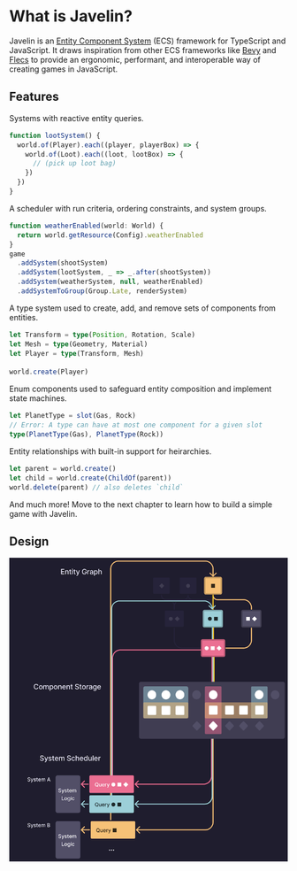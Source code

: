 # What is Javelin?

Javelin is an [Entity Component System](https://github.com/SanderMertens/ecs-faq#what-is-ecs) (ECS) framework for TypeScript and JavaScript. It draws inspiration from other ECS frameworks like [Bevy](https://bevyengine.org/) and [Flecs](https://www.flecs.dev/flecs/) to provide an ergonomic, performant, and interoperable way of creating games in JavaScript.

## Features

Systems with reactive entity queries.

```ts
function lootSystem() {
  world.of(Player).each((player, playerBox) => {
    world.of(Loot).each((loot, lootBox) => {
      // (pick up loot bag)
    })
  })
}
```

A scheduler with run criteria, ordering constraints, and system groups.

```ts
function weatherEnabled(world: World) {
  return world.getResource(Config).weatherEnabled
}
game
  .addSystem(shootSystem)
  .addSystem(lootSystem, _ => _.after(shootSystem))
  .addSystem(weatherSystem, null, weatherEnabled)
  .addSystemToGroup(Group.Late, renderSystem)
```

A type system used to create, add, and remove sets of components from entities. 

```ts
let Transform = type(Position, Rotation, Scale)
let Mesh = type(Geometry, Material)
let Player = type(Transform, Mesh)

world.create(Player)
```

Enum components used to safeguard entity composition and implement state machines.

```ts
let PlanetType = slot(Gas, Rock)
// Error: A type can have at most one component for a given slot
type(PlanetType(Gas), PlanetType(Rock))
````

Entity relationships with built-in support for heirarchies.

```ts
let parent = world.create()
let child = world.create(ChildOf(parent))
world.delete(parent) // also deletes `child`
```

And much more! Move to the next chapter to learn how to build a simple game with Javelin.

## Design

![Javelin architecture diagram](images/design.png)



